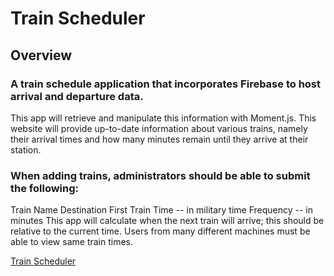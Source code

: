 # Train Scheduler

## Overview

### A train schedule application that incorporates Firebase to host arrival and departure data. 
This app will retrieve and manipulate this information with Moment.js. This website will provide up-to-date information about various trains, namely their arrival times and how many minutes remain until they arrive at their station.

### When adding trains, administrators should be able to submit the following:
Train Name
Destination
First Train Time -- in military time
Frequency -- in minutes
This app will calculate when the next train will arrive; this should be relative to the current time.
Users from many different machines must be able to view same train times.

[Train Scheduler](https://annacrespo.github.io/Train-Scheduler/)
